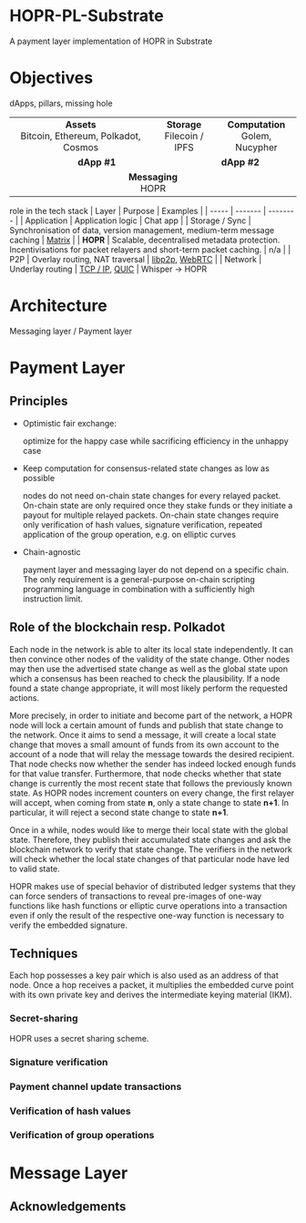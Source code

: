 # HOPR-PL-Substrate

A payment layer implementation of HOPR in Substrate

# Objectives

dApps, pillars, missing hole

<table>
    <tbody>
        <tr>
            <td colspan=2 align="middle"><b>Assets</b>
            <br>Bitcoin, Ethereum, Polkadot, Cosmos</td>
            <td colspan=2 align="middle"><b>Storage</b>
            <br>Filecoin / IPFS</td>
            <td colspan=2 align="middle"><b>Computation</b>
            <br>Golem, Nucypher</td>
        </tr>
        <tr>
            <td colspan=3 align="middle"><b>dApp #1</b></td>
            <td colspan=3 align="middle"><b>dApp #2</b></td>
        </tr>
        <tr>
            <td colspan=6 align="middle"><b>Messaging</b><br>HOPR</td>
        </tr>
    </tbody>
</table>

role in the tech stack
| Layer | Purpose | Examples |
| ----- | ------- | -------- |
| Application | Application logic | Chat app |
| Storage / Sync | Synchronisation of data, version management, medium-term message caching | [Matrix](https://matrix.org) |
| **HOPR** | Scalable, decentralised metadata protection. Incentivisations for packet relayers and short-term packet caching. | n/a |
| P2P | Overlay routing, NAT traversal | [libp2p](https://libp2p.io), [WebRTC](https://webrtc.org) |
| Network | Underlay routing | [TCP / IP](https://en.wikipedia.org/wiki/Internet_protocol_suite), [QUIC](https://en.wikipedia.org/wiki/QUIC) |
Whisper -> HOPR

# Architecture

Messaging layer / Payment layer

# Payment Layer

## Principles

- Optimistic fair exchange:

  optimize for the happy case while sacrificing efficiency in the unhappy case

- Keep computation for consensus-related state changes as low as possible

  nodes do not need on-chain state changes for every relayed packet. On-chain state are only required once they stake funds or they initiate a payout for multiple relayed packets.
  On-chain state changes require only verification of hash values, signature verification, repeated application of the group operation, e.g. on elliptic curves

- Chain-agnostic

  payment layer and messaging layer do not depend on a specific chain. The only requirement is a general-purpose on-chain scripting programming language in combination with a sufficiently high instruction limit.

## Role of the blockchain resp. Polkadot

Each node in the network is able to alter its local state independently. It can then convince other nodes of the validity of the state change. Other nodes may then use the advertised state change as well as the global state upon which a consensus has been reached to check the plausibility. If a node found a state change appropriate, it will most likely perform the requested actions.

More precisely, in order to initiate and become part of the network, a HOPR node will lock a certain amount of funds and publish that state change to the network. Once it aims to send a message, it will create a local state change that moves a small amount of funds from its own account to the account of a node that will relay the message towards the desired recipient. That node checks now whether the sender has indeed locked enough funds for that value transfer. Furthermore, that node checks whether that state change is currently the most recent state that follows the previously known state. As HOPR nodes increment counters on every change, the first relayer will accept, when coming from state **n**, only a state change to state **n+1**. In particular, it will reject a second state change to state **n+1**.

Once in a while, nodes would like to merge their local state with the global state. Therefore, they publish their accumulated state changes and ask the blockchain network to verify that state change. The verifiers in the network will check whether the local state changes of that particular node have led to valid state.

HOPR makes use of special behavior of distributed ledger systems that they can force senders of transactions to reveal pre-images of one-way functions like hash functions or elliptic curve operations into a transaction even if only the result of the respective one-way function is necessary to verify the embedded signature.

## Techniques

Each hop possesses a key pair which is also used as an address of that node. Once a hop receives a packet, it multiplies the embedded curve point with its own private key and derives the intermediate keying material (IKM).

### Secret-sharing

HOPR uses a secret sharing scheme.

### Signature verification

### Payment channel update transactions

### Verification of hash values

### Verification of group operations

# Message Layer

## Acknowledgements
